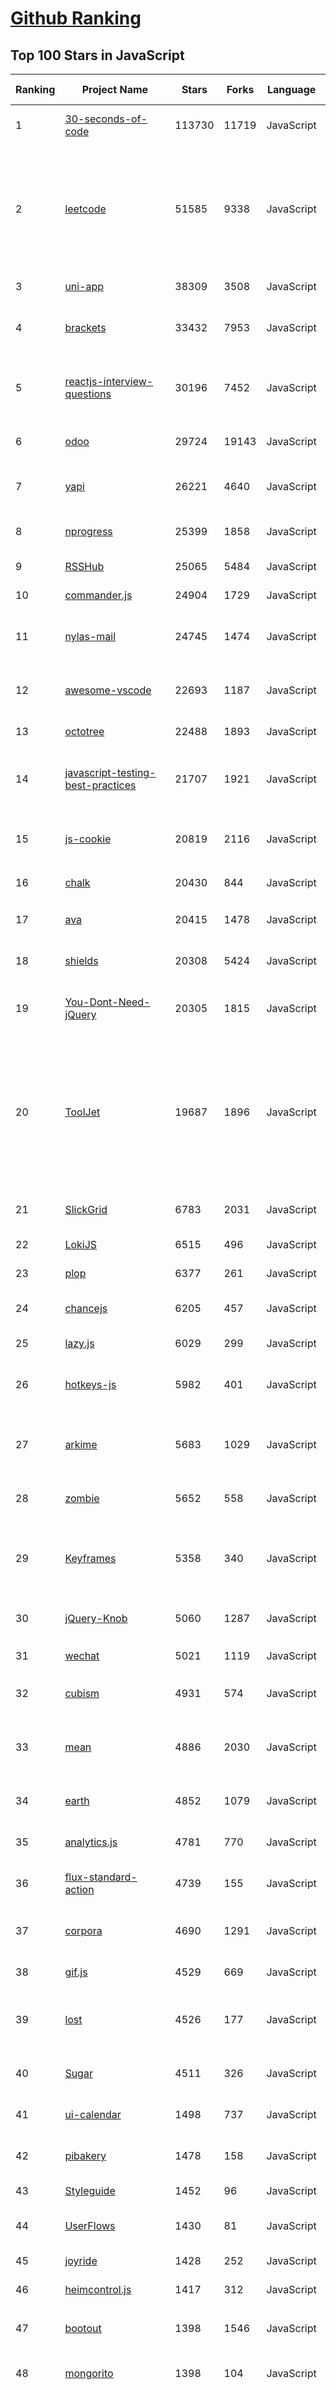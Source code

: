 [Github Ranking](../README.md)
==========

## Top 100 Stars in JavaScript

| Ranking | Project Name | Stars | Forks | Language | Open Issues | Description | Last Commit |
| ------- | ------------ | ----- | ----- | -------- | ----------- | ----------- | ----------- |
| 1 | [30-seconds-of-code](https://github.com/30-seconds/30-seconds-of-code) | 113730 | 11719 | JavaScript | 0 | Short code snippets for all your development needs | 2023-07-03T09:58:36Z |
| 2 | [leetcode](https://github.com/azl397985856/leetcode) | 51585 | 9338 | JavaScript | 5 | 推荐免费ChatGPT网站：www.lintcode.com/chat-gpt?utm_source=tf-github-lucifer  LeetCode Solutions: A Record of My Problem Solving Journey.( leetcode题解，记录自己的leetcode解题之路。) | 2023-06-13T16:05:38Z |
| 3 | [uni-app](https://github.com/dcloudio/uni-app) | 38309 | 3508 | JavaScript | 1091 | A cross-platform framework using Vue.js | 2023-07-03T12:48:14Z |
| 4 | [brackets](https://github.com/adobe/brackets) | 33432 | 7953 | JavaScript | 2619 | An open source code editor for the web, written in JavaScript, HTML and CSS. | 2022-06-12T08:19:24Z |
| 5 | [reactjs-interview-questions](https://github.com/sudheerj/reactjs-interview-questions) | 30196 | 7452 | JavaScript | 6 | List of top 500 ReactJS Interview Questions & Answers....Coding exercise questions are coming soon!! | 2023-06-24T07:33:38Z |
| 6 | [odoo](https://github.com/odoo/odoo) | 29724 | 19143 | JavaScript | 2066 | Odoo. Open Source Apps To Grow Your Business. | 2023-07-04T09:01:44Z |
| 7 | [yapi](https://github.com/YMFE/yapi) | 26221 | 4640 | JavaScript | 1481 | YApi 是一个可本地部署的、打通前后端及QA的、可视化的接口管理平台 | 2023-05-13T03:31:34Z |
| 8 | [nprogress](https://github.com/rstacruz/nprogress) | 25399 | 1858 | JavaScript | 100 | For slim progress bars like on YouTube, Medium, etc | 2022-06-04T00:38:39Z |
| 9 | [RSSHub](https://github.com/DIYgod/RSSHub) | 25065 | 5484 | JavaScript | 264 | 🍰 Everything is RSSible | 2023-07-04T04:22:53Z |
| 10 | [commander.js](https://github.com/tj/commander.js) | 24904 | 1729 | JavaScript | 11 | node.js command-line interfaces made easy | 2023-06-26T09:19:25Z |
| 11 | [nylas-mail](https://github.com/nylas/nylas-mail) | 24745 | 1474 | JavaScript | 979 | :love_letter: An extensible desktop mail app built on the modern web.  Forks welcome! | 2022-11-24T08:20:57Z |
| 12 | [awesome-vscode](https://github.com/viatsko/awesome-vscode) | 22693 | 1187 | JavaScript | 20 | 🎨 A curated list of delightful VS Code packages and resources. | 2023-06-21T18:26:02Z |
| 13 | [octotree](https://github.com/ovity/octotree) | 22488 | 1893 | JavaScript | 38 | GitHub on steroids | 2022-10-10T21:16:31Z |
| 14 | [javascript-testing-best-practices](https://github.com/goldbergyoni/javascript-testing-best-practices) | 21707 | 1921 | JavaScript | 48 | 📗🌐 🚢 Comprehensive and exhaustive JavaScript & Node.js testing best practices (June 2023) | 2023-05-14T04:56:22Z |
| 15 | [js-cookie](https://github.com/js-cookie/js-cookie) | 20819 | 2116 | JavaScript | 3 | A simple, lightweight JavaScript API for handling browser cookies | 2023-06-26T04:29:42Z |
| 16 | [chalk](https://github.com/chalk/chalk) | 20430 | 844 | JavaScript | 1 | 🖍 Terminal string styling done right | 2023-06-29T12:45:43Z |
| 17 | [ava](https://github.com/avajs/ava) | 20415 | 1478 | JavaScript | 54 | Node.js test runner that lets you develop with confidence 🚀 | 2023-07-03T15:48:49Z |
| 18 | [shields](https://github.com/badges/shields) | 20308 | 5424 | JavaScript | 318 | Concise, consistent, and legible badges in SVG and raster format | 2023-07-03T20:29:12Z |
| 19 | [You-Dont-Need-jQuery](https://github.com/camsong/You-Dont-Need-jQuery) | 20305 | 1815 | JavaScript | 2 | Examples of how to do query, style, dom, ajax, event etc like jQuery with plain javascript. | 2023-04-13T03:37:44Z |
| 20 | [ToolJet](https://github.com/ToolJet/ToolJet) | 19687 | 1896 | JavaScript | 358 | Low-code platform for building business applications. Connect to databases, cloud storages, GraphQL, API endpoints, Airtable, Google sheets, OpenAI, etc and build apps using drag and drop application builder. Built using JavaScript/TypeScript. 🚀 | 2023-07-04T09:01:16Z |
| 21 | [SlickGrid](https://github.com/mleibman/SlickGrid) | 6783 | 2031 | JavaScript | 347 | A lightning fast JavaScript grid/spreadsheet | 2023-02-26T11:59:58Z |
| 22 | [LokiJS](https://github.com/techfort/LokiJS) | 6515 | 496 | JavaScript | 21 | javascript embeddable / in-memory database | 2023-06-22T14:01:04Z |
| 23 | [plop](https://github.com/plopjs/plop) | 6377 | 261 | JavaScript | 40 | Consistency Made Simple | 2023-06-18T08:14:37Z |
| 24 | [chancejs](https://github.com/chancejs/chancejs) | 6205 | 457 | JavaScript | 99 | Chance - Random generator helper for JavaScript | 2023-06-14T13:48:58Z |
| 25 | [lazy.js](https://github.com/dtao/lazy.js) | 6029 | 299 | JavaScript | 53 | Like Underscore, but lazier | 2020-07-15T20:12:33Z |
| 26 | [hotkeys-js](https://github.com/jaywcjlove/hotkeys-js) | 5982 | 401 | JavaScript | 114 | ➷ A robust Javascript library for capturing keyboard input. It has no dependencies.  | 2023-07-02T09:57:21Z |
| 27 | [arkime](https://github.com/arkime/arkime) | 5683 | 1029 | JavaScript | 95 | Arkime is an open source, large scale, full packet capturing, indexing, and database system. | 2023-07-03T20:55:52Z |
| 28 | [zombie](https://github.com/assaf/zombie) | 5652 | 558 | JavaScript | 187 | Insanely fast, full-stack, headless browser testing using node.js | 2022-12-09T04:54:13Z |
| 29 | [Keyframes](https://github.com/facebookarchive/Keyframes) | 5358 | 340 | JavaScript | 33 | A library for converting Adobe AE shape based animations to a data format and playing it back on Android and iOS devices. | 2019-11-29T23:33:53Z |
| 30 | [jQuery-Knob](https://github.com/aterrien/jQuery-Knob) | 5060 | 1287 | JavaScript | 174 | Nice, downward compatible, touchable, jQuery dial | 2022-08-25T10:37:38Z |
| 31 | [wechat](https://github.com/node-webot/wechat) | 5021 | 1119 | JavaScript | 15 | 微信公共平台消息接口服务中间件 | 2018-12-28T07:17:45Z |
| 32 | [cubism](https://github.com/square/cubism) | 4931 | 574 | JavaScript | 33 | Cubism.js: A JavaScript library for time series visualization. | 2023-03-19T08:29:27Z |
| 33 | [mean](https://github.com/meanjs/mean) | 4886 | 2030 | JavaScript | 143 | MEAN.JS - Full-Stack JavaScript Using MongoDB, Express, AngularJS, and Node.js -  | 2021-08-12T18:56:32Z |
| 34 | [earth](https://github.com/cambecc/earth) | 4852 | 1079 | JavaScript | 87 | a project to visualize global weather conditions | 2022-10-01T12:53:57Z |
| 35 | [analytics.js](https://github.com/segmentio/analytics.js) | 4781 | 770 | JavaScript | 25 | The hassle-free way to integrate analytics into any web application. | 2022-02-24T10:48:35Z |
| 36 | [flux-standard-action](https://github.com/redux-utilities/flux-standard-action) | 4739 | 155 | JavaScript | 12 | A human-friendly standard for Flux action objects. | 2023-02-06T15:18:10Z |
| 37 | [corpora](https://github.com/dariusk/corpora) | 4690 | 1291 | JavaScript | 8 | A collection of small corpuses of interesting data for the creation of bots and similar stuff. | 2023-06-30T15:29:35Z |
| 38 | [gif.js](https://github.com/jnordberg/gif.js) | 4529 | 669 | JavaScript | 78 | JavaScript GIF encoding library | 2022-08-04T15:32:13Z |
| 39 | [lost](https://github.com/peterramsing/lost) | 4526 | 177 | JavaScript | 19 | LostGrid is a powerful grid system built in PostCSS that works with any preprocessor and even vanilla CSS. | 2023-05-07T05:22:20Z |
| 40 | [Sugar](https://github.com/andrewplummer/Sugar) | 4511 | 326 | JavaScript | 78 | A Javascript library for working with native objects. | 2022-01-16T18:45:39Z |
| 41 | [ui-calendar](https://github.com/angular-ui/ui-calendar) | 1498 | 737 | JavaScript | 202 | A complete AngularJS directive for the Arshaw FullCalendar. | 2019-01-21T19:46:47Z |
| 42 | [pibakery](https://github.com/davidferguson/pibakery) | 1478 | 158 | JavaScript | 68 | The blocks based, easy to use setup tool for Raspberry Pi | 2020-10-26T06:16:47Z |
| 43 | [Styleguide](https://github.com/devbridge/Styleguide) | 1452 | 96 | JavaScript | 47 | None | 2021-09-16T07:27:35Z |
| 44 | [UserFlows](https://github.com/abynim/UserFlows) | 1430 | 81 | JavaScript | 60 | A plugin for generating user walkthroughs from Artboards in Sketch. | 2022-04-14T02:33:17Z |
| 45 | [joyride](https://github.com/zurb/joyride) | 1428 | 252 | JavaScript | 104 | jQuery feature tour plugin. | 2020-09-08T15:52:56Z |
| 46 | [heimcontrol.js](https://github.com/ni-c/heimcontrol.js) | 1417 | 312 | JavaScript | 57 | Home-Automation with node.js and Raspberry PI | 2023-04-25T13:16:18Z |
| 47 | [bootout](https://github.com/dodgepudding/bootout) | 1398 | 1546 | JavaScript | 6 | 基于bootstrap实现可视化布局的layoutit.com离线中文版 | 2019-06-29T00:04:39Z |
| 48 | [mongorito](https://github.com/vadimdemedes/mongorito) | 1398 | 104 | JavaScript | 40 | 🍹 MongoDB ODM for Node.js apps based on Redux | 2020-03-24T17:23:14Z |
| 49 | [twitter-bootstrap-wizard](https://github.com/VinceG/twitter-bootstrap-wizard) | 1397 | 685 | JavaScript | 58 | This twitter bootstrap plugin builds a wizard out of a formatter tabbable structure. It allows to build a wizard functionality using buttons to go through the different wizard steps and using events allows to hook into each step individually. | 2018-11-21T19:42:01Z |
| 50 | [Learn-Redux-Starter-Files](https://github.com/wesbos/Learn-Redux-Starter-Files) | 1385 | 1752 | JavaScript | 0 | ⚛ Starter files and solutions for the LearnRedux.com video series | 2020-04-29T02:31:04Z |
| 51 | [aralejs.github.io](https://github.com/aralejs/aralejs.github.io) | 1379 | 332 | JavaScript | 5 | 开放、简单、易用的前端基础类库 | 2016-04-13T03:47:28Z |
| 52 | [LambdAuth](https://github.com/danilop/LambdAuth) | 1376 | 241 | JavaScript | 35 | A sample authentication service implemented with a server-less architecture, using AWS Lambda to host and execute the code and Amazon DynamoDB as persistent storage. This provides a cost-efficient solution that is scalable and highly available and can be used with Amazon Cognito for Developer Authenticated Identities. | 2022-07-23T01:58:50Z |
| 53 | [egg-vue-webpack-boilerplate](https://github.com/easy-team/egg-vue-webpack-boilerplate) | 1370 | 254 | JavaScript | 20 | Egg Vue Server Side Render (SSR) / Client Side Render (CSR) | 2023-04-01T02:42:49Z |
| 54 | [DICSS](https://github.com/letsgetrandy/DICSS) | 1356 | 82 | JavaScript | 32 | Directly injected CSS | 2015-12-18T17:39:22Z |
| 55 | [jqBootstrapValidation](https://github.com/ReactiveRaven/jqBootstrapValidation) | 1352 | 343 | JavaScript | 107 | A JQuery validation framework for bootstrap forms. | 2022-01-18T01:22:56Z |
| 56 | [spider](https://github.com/alongubkin/spider) | 1345 | 46 | JavaScript | 29 | Unsurprising JavaScript - No longer active | 2017-10-21T00:47:39Z |
| 57 | [go-in-5-minutes](https://github.com/arschles/go-in-5-minutes) | 1344 | 172 | JavaScript | 74 | Code and website for Go in 5 Minutes Screencasts | 2023-03-07T01:50:54Z |
| 58 | [isomorphic-tutorial](https://github.com/spikebrehm/isomorphic-tutorial) | 1343 | 144 | JavaScript | 9 | Tutorial app to demonstrate isomorphic JavaScript concepts. | 2016-03-29T16:58:52Z |
| 59 | [notify.js](https://github.com/alexgibson/notify.js) | 1336 | 154 | JavaScript | 6 | A handy wrapper for the Web Notifications API | 2019-04-26T15:55:13Z |
| 60 | [react-springy-parallax](https://github.com/drcmda/react-springy-parallax) | 1328 | 52 | JavaScript | 4 | 🌊 A springy, composable parallax-scroller for React - deprecated | 2018-03-22T17:23:43Z |
| 61 | [compromise](https://github.com/spencermountain/compromise) | 10771 | 679 | JavaScript | 82 | modest natural-language processing | 2023-06-22T15:09:00Z |
| 62 | [quicklink](https://github.com/GoogleChromeLabs/quicklink) | 10681 | 421 | JavaScript | 33 | ⚡️Faster subsequent page-loads by prefetching in-viewport links during idle time | 2023-06-18T06:29:12Z |
| 63 | [convnetjs](https://github.com/karpathy/convnetjs) | 10600 | 2060 | JavaScript | 51 | Deep Learning in Javascript. Train Convolutional Neural Networks (or ordinary ones) in your browser. | 2023-01-07T21:33:23Z |
| 64 | [yargs](https://github.com/yargs/yargs) | 10529 | 1044 | JavaScript | 294 |  yargs the modern, pirate-themed successor to optimist. | 2023-06-13T17:55:36Z |
| 65 | [flowy](https://github.com/alyssaxuu/flowy) | 10435 | 889 | JavaScript | 41 | The minimal javascript library to create flowcharts ✨ | 2023-01-01T11:48:42Z |
| 66 | [stylelint](https://github.com/stylelint/stylelint) | 10386 | 981 | JavaScript | 105 | A mighty CSS linter that helps you avoid errors and enforce conventions. | 2023-07-04T07:10:40Z |
| 67 | [engineer-manager](https://github.com/ryanburgess/engineer-manager) | 9957 | 597 | JavaScript | 3 | A list of engineering manager resource links. | 2023-06-06T02:42:28Z |
| 68 | [gekko](https://github.com/askmike/gekko) | 9951 | 4030 | JavaScript | 0 | A bitcoin trading bot written in node - https://gekko.wizb.it/ | 2020-02-16T14:25:26Z |
| 69 | [hotel](https://github.com/typicode/hotel) | 9895 | 473 | JavaScript | 96 | 🏩 A simple process manager for developers. Start apps from your browser and access them using local domains | 2023-01-12T07:04:18Z |
| 70 | [html5shiv](https://github.com/aFarkas/html5shiv) | 9883 | 2704 | JavaScript | 41 | This script is the defacto way to enable use of HTML5 sectioning elements in legacy Internet Explorer. | 2021-10-03T05:17:23Z |
| 71 | [react-transition-group](https://github.com/reactjs/react-transition-group) | 9872 | 697 | JavaScript | 190 | An easy way to perform animations when a React component enters or leaves the DOM | 2023-04-17T17:02:35Z |
| 72 | [SS-Rule-Snippet](https://github.com/Hackl0us/SS-Rule-Snippet) | 9753 | 1876 | JavaScript | 28 | 搜集、整理、维护 Surge / Quantumult (X) / Shadowrocket / Surfboard / clash (Premium) 实用规则。 | 2023-04-06T15:28:52Z |
| 73 | [zigbee2mqtt](https://github.com/Koenkk/zigbee2mqtt) | 9709 | 1464 | JavaScript | 267 | Zigbee 🐝 to MQTT bridge 🌉, get rid of your proprietary Zigbee bridges 🔨 | 2023-07-03T10:08:56Z |
| 74 | [react-app-rewired](https://github.com/timarney/react-app-rewired) | 9633 | 439 | JavaScript | 10 | Override create-react-app webpack configs without ejecting | 2022-12-10T01:31:10Z |
| 75 | [webpack-demos](https://github.com/ruanyf/webpack-demos) | 9571 | 2285 | JavaScript | 0 | a collection of simple demos of Webpack | 2020-12-03T12:31:38Z |
| 76 | [acorn](https://github.com/acornjs/acorn) | 9530 | 884 | JavaScript | 26 | A small, fast, JavaScript-based JavaScript parser | 2023-06-22T21:16:38Z |
| 77 | [react-native-animatable](https://github.com/oblador/react-native-animatable) | 9528 | 747 | JavaScript | 160 | Standard set of easy to use animations and declarative transitions for React Native | 2023-05-17T13:19:48Z |
| 78 | [chroma.js](https://github.com/gka/chroma.js) | 9466 | 559 | JavaScript | 62 | JavaScript library for all kinds of color manipulations | 2023-03-07T04:31:09Z |
| 79 | [antd-admin](https://github.com/zuiidea/antd-admin) | 9376 | 2539 | JavaScript | 33 | An excellent front-end solution for enterprise applications built upon Ant Design and UmiJS | 2023-06-14T07:17:56Z |
| 80 | [nodeclub](https://github.com/cnodejs/nodeclub) | 9291 | 3195 | JavaScript | 145 | :baby_chick:Nodeclub 是使用 Node.js 和 MongoDB 开发的社区系统 | 2023-06-23T14:35:43Z |
| 81 | [compromise](https://github.com/spencermountain/compromise) | 10771 | 679 | JavaScript | 82 | modest natural-language processing | 2023-06-22T15:09:00Z |
| 82 | [learnxinyminutes-docs](https://github.com/adambard/learnxinyminutes-docs) | 10639 | 3180 | JavaScript | 146 | Code documentation written as code! How novel and totally my idea! | 2023-07-02T14:46:31Z |
| 83 | [yargs](https://github.com/yargs/yargs) | 10529 | 1044 | JavaScript | 294 |  yargs the modern, pirate-themed successor to optimist. | 2023-06-13T17:55:36Z |
| 84 | [flowy](https://github.com/alyssaxuu/flowy) | 10435 | 889 | JavaScript | 41 | The minimal javascript library to create flowcharts ✨ | 2023-01-01T11:48:42Z |
| 85 | [waypoints](https://github.com/imakewebthings/waypoints) | 10372 | 1382 | JavaScript | 92 | Waypoints is a library that makes it easy to execute a function whenever you scroll to an element. | 2022-11-18T05:01:47Z |
| 86 | [jquery-validation](https://github.com/jquery-validation/jquery-validation) | 10288 | 2845 | JavaScript | 28 | jQuery Validation Plugin library sources | 2023-06-14T22:49:59Z |
| 87 | [natural](https://github.com/NaturalNode/natural) | 10237 | 888 | JavaScript | 86 | general natural language facilities for node | 2023-06-29T19:18:49Z |
| 88 | [Awesome-Profile-README-templates](https://github.com/kautukkundan/Awesome-Profile-README-templates) | 10132 | 7582 | JavaScript | 16 | A collection of awesome readme templates to display on your profile | 2023-05-24T05:26:09Z |
| 89 | [noVNC](https://github.com/novnc/noVNC) | 9962 | 2057 | JavaScript | 55 | VNC client web application | 2023-06-30T16:21:17Z |
| 90 | [react-native-snap-carousel](https://github.com/meliorence/react-native-snap-carousel) | 9957 | 2210 | JavaScript | 308 | Swiper/carousel component for React Native featuring previews, multiple layouts, parallax images, performant handling of huge numbers of items, and more. Compatible with Android & iOS. | 2023-01-27T15:29:41Z |
| 91 | [gekko](https://github.com/askmike/gekko) | 9951 | 4030 | JavaScript | 0 | A bitcoin trading bot written in node - https://gekko.wizb.it/ | 2020-02-16T14:25:26Z |
| 92 | [Flowise](https://github.com/FlowiseAI/Flowise) | 9937 | 2942 | JavaScript | 92 | Drag & drop UI to build your customized LLM flow | 2023-07-03T22:07:33Z |
| 93 | [lifeRestart](https://github.com/VickScarlet/lifeRestart) | 9740 | 2293 | JavaScript | 209 | やり直すんだ。そして、次はうまくやる。 | 2023-02-14T11:43:41Z |
| 94 | [webpack-demos](https://github.com/ruanyf/webpack-demos) | 9571 | 2285 | JavaScript | 0 | a collection of simple demos of Webpack | 2020-12-03T12:31:38Z |
| 95 | [acorn](https://github.com/acornjs/acorn) | 9530 | 884 | JavaScript | 26 | A small, fast, JavaScript-based JavaScript parser | 2023-06-22T21:16:38Z |
| 96 | [chroma.js](https://github.com/gka/chroma.js) | 9466 | 559 | JavaScript | 62 | JavaScript library for all kinds of color manipulations | 2023-03-07T04:31:09Z |
| 97 | [Numeral-js](https://github.com/adamwdraper/Numeral-js) | 9461 | 963 | JavaScript | 188 | A javascript library for formatting and manipulating numbers. | 2023-01-09T07:06:12Z |
| 98 | [gtop](https://github.com/aksakalli/gtop) | 9437 | 357 | JavaScript | 24 | System monitoring dashboard for terminal | 2023-04-18T19:58:20Z |
| 99 | [node-canvas](https://github.com/Automattic/node-canvas) | 9421 | 1109 | JavaScript | 362 | Node canvas is a Cairo backed Canvas implementation for NodeJS. | 2023-06-25T00:03:33Z |
| 100 | [antd-admin](https://github.com/zuiidea/antd-admin) | 9376 | 2539 | JavaScript | 33 | An excellent front-end solution for enterprise applications built upon Ant Design and UmiJS | 2023-06-14T07:17:56Z |

